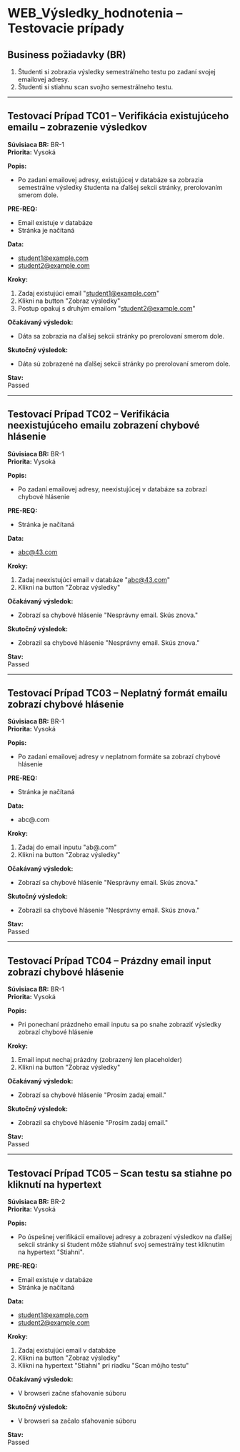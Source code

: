 # WEB_Výsledky_hodnotenia – Testovacie prípady

## Business požiadavky (BR)

1. Študenti si zobrazia výsledky semestrálneho testu po zadaní svojej emailovej adresy.
2. Študenti si stiahnu scan svojho semestrálneho testu.

---

## Testovací Prípad TC01 – Verifikácia existujúceho emailu – zobrazenie výsledkov

**Súvisiaca BR:** BR-1  
**Priorita:** Vysoká  

**Popis:**
- Po zadaní emailovej adresy, existujúcej v databáze sa zobrazia semestrálne výsledky študenta na ďalšej sekcii stránky, prerolovaním smerom dole.

**PRE-REQ:**  
- Email existuje v databáze  
- Stránka je načítaná

**Data:**  
- student1@example.com 
- student2@example.com

**Kroky:**  
1. Zadaj existujúci email "student1@example.com"
2. Klikni na button "Zobraz výsledky"  
3. Postup opakuj s druhým emailom "student2@example.com"

**Očakávaný výsledok:**  
- Dáta sa zobrazia na ďalšej sekcii stránky po prerolovaní smerom dole.  

**Skutočný výsledok:**  
- Dáta sú zobrazené na ďalšej sekcii stránky po prerolovaní smerom dole.  

**Stav:**  
Passed  

---

## Testovací Prípad TC02 – Verifikácia neexistujúceho emailu zobrazení chybové hlásenie

**Súvisiaca BR:** BR-1  
**Priorita:** Vysoká  

**Popis:**
- Po zadaní emailovej adresy, neexistujúcej v databáze sa zobrazí chybové hlásenie

**PRE-REQ:** 
- Stránka je načítaná

**Data:**  
- abc@43.com  

**Kroky:**  
1. Zadaj neexistujúci email v databáze "abc@43.com"  
2. Klikni na button "Zobraz výsledky"  

**Očakávaný výsledok:**  
- Zobrazí sa chybové hlásenie "Nesprávny email. Skús znova."  

**Skutočný výsledok:**  
- Zobrazil sa chybové hlásenie "Nesprávny email. Skús znova."  

**Stav:**  
Passed  

---

## Testovací Prípad TC03 – Neplatný formát emailu zobrazí chybové hlásenie
**Súvisiaca BR:** BR-1  
**Priorita:** Vysoká  

**Popis:**
- Po zadaní emailovej adresy v neplatnom formáte sa zobrazí chybové hlásenie

**PRE-REQ:** 
- Stránka je načítaná

**Data:**  
- abc@.com

**Kroky:**  
1. Zadaj do email inputu "ab@.com"
2. Klikni na button "Zobraz výsledky"  

**Očakávaný výsledok:**  
- Zobrazí sa chybové hlásenie "Nesprávny email. Skús znova."  

**Skutočný výsledok:**  
- Zobrazil sa chybové hlásenie "Nesprávny email. Skús znova."  

**Stav:**  
Passed  

---

## Testovací Prípad TC04 – Prázdny email input zobrazí chybové hlásenie

**Súvisiaca BR:** BR-1  
**Priorita:** Vysoká  

**Popis:**
- Pri ponechaní prázdneho email inputu sa po snahe zobraziť výsledky zobrazí chybové hlásenie

**Kroky:**  
1. Email input nechaj prázdny (zobrazený len placeholder)
2. Klikni na button "Zobraz výsledky"  

**Očakávaný výsledok:**  
- Zobrazí sa chybové hlásenie "Prosím zadaj email."  

**Skutočný výsledok:**  
- Zobrazil sa chybové hlásenie "Prosím zadaj email."  

**Stav:**  
Passed  

---

## Testovací Prípad TC05 – Scan testu sa stiahne po kliknutí na hypertext

**Súvisiaca BR:** BR-2  
**Priorita:** Vysoká  

**Popis:**
- Po úspešnej verifikácií emailovej adresy a zobrazení výsledkov na ďalšej sekcii stránky si študent môže stiahnuť svoj semestrálny test kliknutím na hypertext "Stiahni".

**PRE-REQ:**  
- Email existuje v databáze
- Stránka je načítaná

**Data:**  
- student1@example.com
- student2@example.com  

**Kroky:**  
1. Zadaj existujúci email v databáze  
2. Klikni na button "Zobraz výsledky"  
3. Klikni na hypertext "Stiahni" pri riadku "Scan môjho testu"  

**Očakávaný výsledok:**  
- V browseri začne sťahovanie súboru  

**Skutočný výsledok:**  
- V browseri sa začalo sťahovanie súboru  

**Stav:**  
Passed  
